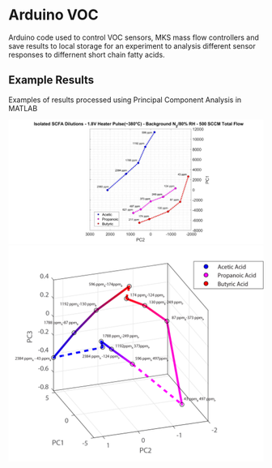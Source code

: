 # Arduino VOC 

Arduino code used to control VOC sensors, MKS mass flow controllers and save results to local storage for an experiment to analysis different sensor responses to differnent short chain fatty acids. 

## Example Results

Examples of results processed using Principal Component Analysis in MATLAB

![PCA Analysis](./isomodel.jpg)
![PCA Analysis](./binary2.png)
